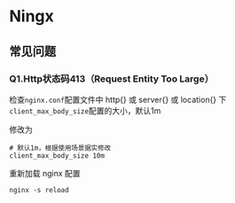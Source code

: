 # Ningx

## 常见问题

### Q1.Http状态码413（Request Entity Too Large）

检查`nginx.conf`配置文件中 http{} 或 server{} 或 location{} 下`client_max_body_size`配置的大小，默认1m

修改为

```properties
# 默认1m，根据使用场景据实修改
client_max_body_size 10m 
```

重新加载 nginx 配置

```shell
nginx -s reload
```
